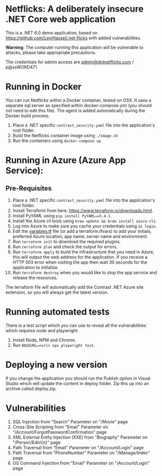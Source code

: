# Netflicks: A deliberately insecure .NET Core web application

This is a .NET 6.0 demo application, based on https://github.com/LeviHassel/.net-flicks with added vulnerabilities. 

**Warning**: The computer running this application will be vulnerable to attacks, please take appropriate precautions.

The credentials for admin access are admin@dotnetflicks.com / p@ssWORD471

# Running in Docker

You can run Netflicks within a Docker container, tested on OSX. It uses a separate sql server as specified within docker-compose.yml (you should not need to edit this file). The agent is added automatically during the Docker build process.

1. Place a .NET specific `contrast_security.yaml` file into the application's root folder.
1. Build the Netflicks container image using `./image.sh`
1. Run the containers using `docker-compose up`

# Running in Azure (Azure App Service):

## Pre-Requisites

1. Place a .NET specific `contrast_security.yaml` file into the application's root folder.
1. Install Terraform from here: https://www.terraform.io/downloads.html.
1. Install PyYAML using `pip install PyYAML==5.4.1`.
1. Install the Azure cli tools using `brew update && brew install azure-cli`.
1. Log into Azure to make sure you cache your credentials using `az login`.
1. Edit the [variables.tf](variables.tf) file (or add a terraform.tfvars) to add your initials, preferred Azure location, app name, server name and environment.
1. Run `terraform init` to download the required plugins.
1. Run `terraform plan` and check the output for errors.
1. Run `terraform apply` to build the infrastructure that you need in Azure, this will output the web address for the application. If you receive a HTTP 503 error when visiting the app then wait 30 seconds for the application to initialize.
1. Run `terraform destroy` when you would like to stop the app service and release the resources.

The terraform file will automatically add the Contrast .NET Azure site extension, so you will always get the latest version.

# Running automated tests

There is a test script which you can use to reveal all the vulnerabilities which requires node and playwright.

1. Install Node, NPM and Chrome.
1. Run `BASEURL=<url> npx playwright test`.

# Deploying a new version

If you change the application you should run the Publish option in Visual Studio which will update the content in deploy folder. Zip this up into an archive called deploy.zip. 

# Vulnerabilities

1. SQL Injection from "Search" Parameter on "/Movie" page
1. Cross-Site Scripting from "Email" Parameter on "/Account/ForgotPasswordConfirmation" page
1. XML External Entity Injection (XXE) from "Biography" Parameter on "/Person/Edit/{n}" page
1. Path Traversal from "Email" Parameter on "/Account/Login" page
1. Path Traversal from "PhoneNumber" Parameter on "/Manage/Index" page
1. OS Command Injection from "Email" Parameter on "/Account/Login" page
